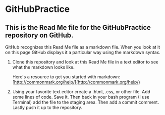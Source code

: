 # GitHubPractice #

## This is the Read Me file for the GitHubPractice repository on GitHub. ##

GitHub recognizes this Read Me file as a markdown file. When you look at it on this page GitHub displays it a particular way using the markdown syntax.

1. Clone this repository and look at this Read Me file in a text editor to see what the markdown looks like.

   Here's a resource to get you started with markdown: [http://commonmark.org/help/](http://commonmark.org/help/)

2. Using your favorite text editor create a .html, .css, or other file. Add some lines of code. Save it. Then back in your bash program (I use Terminal) add the file to the staging area. Then add a commit comment. Lastly push it up to the repository.
